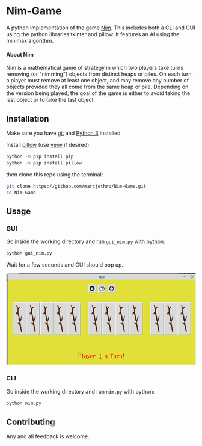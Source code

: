 # Nim-Game

A python implementation of the game [Nim](https://en.wikipedia.org/wiki/Nim). 
This includes both a CLI and GUI using the python libraries tkinter and pillow.
It features an AI using the minimax algorithm. 

#### About Nim

Nim is a mathematical game of strategy in which two players take turns removing (or "nimming") objects from distinct heaps or piles. On each turn, a player must remove at least one object, and may remove any number of objects provided they all come from the same heap or pile. Depending on the version being played, the goal of the game is either to avoid taking the last object or to take the last object. 

## Installation

Make sure you have [git](https://github.com/git-guides/install-git) and [Python 3](https://www.python.org/downloads/) installed,

Install [pillow](https://pypi.org/project/Pillow/) (use [venv](https://docs.python.org/3/tutorial/venv.html) if desired):

```bash
python -m pip install pip
python -m pip install pillow
```

then clone this repo using the terminal:

```bash
git clone https://github.com/marcjethro/Nim-Game.git
cd Nim-Game
```

## Usage
### GUI
Go inside the working directory and run `gui_nim.py` with python:
```bash
python gui_nim.py
```
Wait for a few seconds and GUI should pop up.

![Gui Picture](docpic_gui.png)

### CLI
Go inside the working directory and run `nim.py` with python:
```bash
python nim.py
```

## Contributing
Any and all feedback is welcome.
